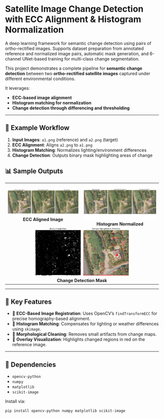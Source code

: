 # Satellite Image Change Detection with ECC Alignment & Histogram Normalization
A deep learning framework for semantic change detection using pairs of ortho-rectified images. Supports dataset preparation from annotated reference and normalized image pairs, automatic mask generation, and 6-channel UNet-based training for multi-class change segmentation.

This project demonstrates a complete pipeline for **semantic change detection** between two **ortho-rectified satellite images** captured under different environmental conditions.

It leverages:
- **ECC-based image alignment**
- **Histogram matching for normalization**
- **Change detection through differencing and thresholding**

---

## 📸 Example Workflow

1. **Input Images**: `a1.png` (reference) and `a2.png` (target)
2. **ECC Alignment**: Aligns `a2.png` to `a1.png`
3. **Histogram Matching**: Normalizes lighting/environment differences
4. **Change Detection**: Outputs binary mask highlighting areas of change

## 📊 Sample Outputs
<div align="center">

<table>
  <tr>
    <td align="center">
      <img src="output_images/Figure_2.png" alt="Aligned Image" width="300"/><br/>
      <b>ECC Aligned Image</b>
    </td>
    <td align="center">
      <img src="output_images/Figure_3.png" alt="Normalized Image" width="300"/><br/>
      <b>Histogram Normalized</b>
    </td>
  </tr>
  <tr>
    <td colspan="2" align="center">
      <img src="output_images/Figure_5.png" alt="Change Mask" width="320"/><br/>
      <b>Change Detection Mask</b>
    </td>
  </tr>
</table>

</div>

---

## 🧠 Key Features

- 📐 **ECC-Based Image Registration**: Uses OpenCV’s `findTransformECC` for precise homography-based alignment.
- 🌈 **Histogram Matching**: Compensates for lighting or weather differences using `skimage`.
- 🧽 **Morphological Cleaning**: Removes small artifacts from change maps.
- 🔴 **Overlay Visualization**: Highlights changed regions in red on the reference image.

---

## 🧰 Dependencies

- `opencv-python`
- `numpy`
- `matplotlib`
- `scikit-image`

Install via:

```bash
pip install opencv-python numpy matplotlib scikit-image
